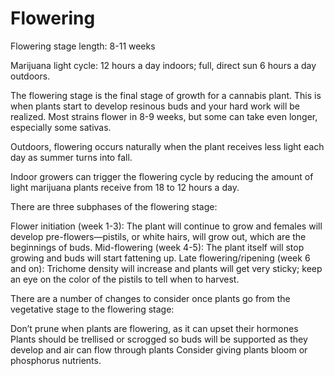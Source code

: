 # Flowering

Flowering stage length: 8-11 weeks

Marijuana light cycle: 12 hours a day indoors; full, direct sun 6 hours a day outdoors.

The flowering stage is the final stage of growth for a cannabis plant. This is when plants start to develop resinous buds and your hard work will be realized. Most strains flower in 8-9 weeks, but some can take even longer, especially some sativas.

Outdoors, flowering occurs naturally when the plant receives less light each day as summer turns into fall.

Indoor growers can trigger the flowering cycle by reducing the amount of light marijuana plants receive from 18 to 12 hours a day.

There are three subphases of the flowering stage:

Flower initiation (week 1-3): The plant will continue to grow and females will develop pre-flowers—pistils, or white hairs, will grow out, which are the beginnings of buds.
Mid-flowering (week 4-5): The plant itself will stop growing and buds will start fattening up.
Late flowering/ripening (week 6 and on): Trichome density will increase and plants will get very sticky; keep an eye on the color of the pistils to tell when to harvest.

There are a number of changes to consider once plants go from the vegetative stage to the flowering stage:

Don’t prune when plants are flowering, as it can upset their hormones
Plants should be trellised or scrogged so buds will be supported as they develop and air can flow through plants
Consider giving plants bloom or phosphorus nutrients.